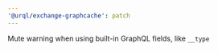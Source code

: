 ```yaml
---
'@urql/exchange-graphcache': patch
---
```


Mute warning when using built-in GraphQL fields, like `__type`
